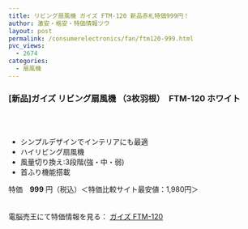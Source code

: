 ```yaml
---
title: リビング扇風機 ガイズ FTM-120 新品赤札特価999円！
author: 激安・格安・特価情報ツウ
layout: post
permalink: /consumerelectronics/fan/ftm120-999.html
pvc_views:
  - 2674
categories:
  - 扇風機
---
```

### [新品]ガイズ リビング扇風機 （3枚羽根）　FTM-120 ホワイト

<div class="img-bg2 img_L">
  <a href="http://px.a8.net/svt/ejp?a8mat=1ZT1PU+9FYJYY+2C7O+BWGDT&#038;a8ejpredirect=http%3A%2F%2Fwww.dennobaio.jp%2Fshopdetail%2F012001000249" title="[新品]ガイズ リビング扇風機 （3枚羽根）　FTM-120 ホワイト" target="_blank"><br /> </a><br /> <img border="0" src="http://i1.wp.com/www19.a8.net/0.gif?resize=1%2C1" alt="" data-recalc-dims="1" />
</div>

<!--more-->

  * シンプルデザインでインテリアにも最適
  * ハイリビング扇風機
  * 風量切り換え:3段階(強・中・弱)
  * 首ふり機能搭載

特価　<span class="tokka-price"><strong>999</strong></span> 円（税込）＜特価比較サイト最安値：1,980円＞

　  
電脳売王にて特価情報を見る： <span class="fs150p"><a href="http://px.a8.net/svt/ejp?a8mat=1ZT1PU+9FYJYY+2C7O+BWGDT&#038;a8ejpredirect=http%3A%2F%2Fwww.dennobaio.jp%2Fshopdetail%2F012001000249" target="_blank">ガイズ FTM-120</a></span>